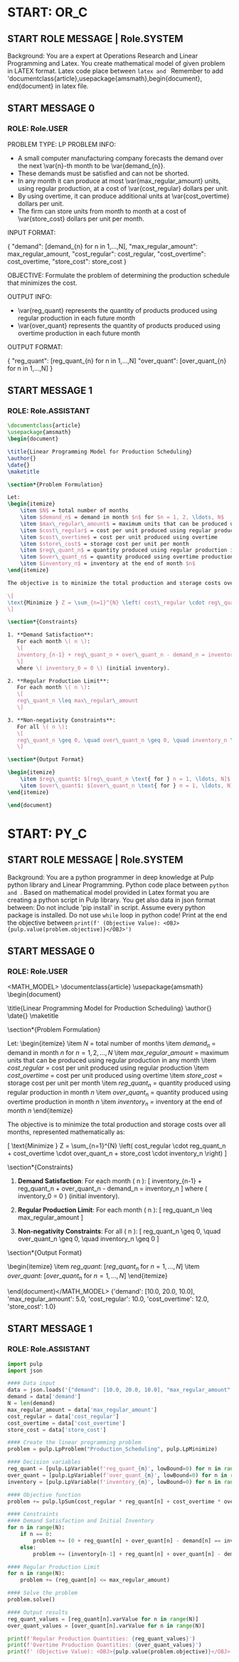 # START: OR_C 
## START ROLE MESSAGE | Role.SYSTEM 
Background: You are a expert at Operations Research and Linear Programming and Latex. You create mathematical model of given problem in LATEX format. Latex code place between ```latex and ``` Remember to add 'documentclass{article},usepackage{amsmath},begin{document}, end{document} in latex file. 
## START MESSAGE 0 
### ROLE: Role.USER
<DESCRIPTION>
PROBLEM TYPE: LP
PROBLEM INFO:

- A small computer manufacturing company forecasts the demand over the next \var{n}-th month to be \var{demand_{n}}.
- These demands must be satisfied and can not be shorted.
- In any month it can produce at most \var{max_regular_amount} units, using regular production, at a cost of \var{cost_regular} dollars per unit. 
- By using overtime, it can produce additional units at \var{cost_overtime} dollars per unit. 
- The firm can store units from month to month at a cost of \var{store_cost} dollars per unit per month. 

INPUT FORMAT:

{
	"demand": [demand_{n} for n in 1,...,N],
	"max_regular_amount": max_regular_amount,
	"cost_regular": cost_regular,
	"cost_overtime": cost_overtime,
	"store_cost": store_cost
}


OBJECTIVE: Formulate the problem of determining the production schedule that minimizes the cost.

OUTPUT INFO:

- \var{reg_quant} represents the quantity of products produced using regular production in each future month
- \var{over_quant} represents the quantity of products produced using overtime production in each future month

OUTPUT FORMAT:

{
	"reg_quant": [reg_quant_{n} for n in 1,...,N]
	"over_quant": [over_quant_{n} for n in 1,...,N]
}
</DESCRIPTION>


## START MESSAGE 1 
### ROLE: Role.ASSISTANT
```latex
\documentclass{article}
\usepackage{amsmath}
\begin{document}

\title{Linear Programming Model for Production Scheduling}
\author{}
\date{}
\maketitle

\section*{Problem Formulation}

Let:
\begin{itemize}
    \item $N$ = total number of months
    \item $demand_n$ = demand in month $n$ for $n = 1, 2, \ldots, N$
    \item $max\_regular\_amount$ = maximum units that can be produced using regular production in any month
    \item $cost\_regular$ = cost per unit produced using regular production
    \item $cost\_overtime$ = cost per unit produced using overtime
    \item $store\_cost$ = storage cost per unit per month
    \item $reg\_quant_n$ = quantity produced using regular production in month $n$
    \item $over\_quant_n$ = quantity produced using overtime production in month $n$
    \item $inventory_n$ = inventory at the end of month $n$
\end{itemize}

The objective is to minimize the total production and storage costs over all months, represented mathematically as:

\[
\text{Minimize } Z = \sum_{n=1}^{N} \left( cost\_regular \cdot reg\_quant_n + cost\_overtime \cdot over\_quant_n + store\_cost \cdot inventory_n \right)
\]

\section*{Constraints}

1. **Demand Satisfaction**:
   For each month \( n \):
   \[
   inventory_{n-1} + reg\_quant_n + over\_quant_n - demand_n = inventory_n
   \]
   where \( inventory_0 = 0 \) (initial inventory).

2. **Regular Production Limit**:
   For each month \( n \):
   \[
   reg\_quant_n \leq max\_regular\_amount
   \]

3. **Non-negativity Constraints**:
   For all \( n \):
   \[
   reg\_quant_n \geq 0, \quad over\_quant_n \geq 0, \quad inventory_n \geq 0
   \]

\section*{Output Format}

\begin{itemize}
    \item $reg\_quant$: $[reg\_quant_n \text{ for } n = 1, \ldots, N]$
    \item $over\_quant$: $[over\_quant_n \text{ for } n = 1, \ldots, N]$
\end{itemize}

\end{document}
```

# START: PY_C 
## START ROLE MESSAGE | Role.SYSTEM 
Background: You are a python programmer in deep knowledge at Pulp python library and Linear Programming. Python code place between ```python and ```. Based on mathematical model provided in Latex format you are creating a python script in Pulp library. You get also data in json format between: <DATA></DATA> Do not include 'pip install' in script. Assume every python package is installed. Do not use `while` loop in python code! Print at the end the objective between <OBJ></OBJ> `print(f' (Objective Value): <OBJ>{pulp.value(problem.objective)}</OBJ>')` 
## START MESSAGE 0 
### ROLE: Role.USER
<MATH_MODEL>
\documentclass{article}
\usepackage{amsmath}
\begin{document}

\title{Linear Programming Model for Production Scheduling}
\author{}
\date{}
\maketitle

\section*{Problem Formulation}

Let:
\begin{itemize}
    \item $N$ = total number of months
    \item $demand_n$ = demand in month $n$ for $n = 1, 2, \ldots, N$
    \item $max\_regular\_amount$ = maximum units that can be produced using regular production in any month
    \item $cost\_regular$ = cost per unit produced using regular production
    \item $cost\_overtime$ = cost per unit produced using overtime
    \item $store\_cost$ = storage cost per unit per month
    \item $reg\_quant_n$ = quantity produced using regular production in month $n$
    \item $over\_quant_n$ = quantity produced using overtime production in month $n$
    \item $inventory_n$ = inventory at the end of month $n$
\end{itemize}

The objective is to minimize the total production and storage costs over all months, represented mathematically as:

\[
\text{Minimize } Z = \sum_{n=1}^{N} \left( cost\_regular \cdot reg\_quant_n + cost\_overtime \cdot over\_quant_n + store\_cost \cdot inventory_n \right)
\]

\section*{Constraints}

1. **Demand Satisfaction**:
   For each month \( n \):
   \[
   inventory_{n-1} + reg\_quant_n + over\_quant_n - demand_n = inventory_n
   \]
   where \( inventory_0 = 0 \) (initial inventory).

2. **Regular Production Limit**:
   For each month \( n \):
   \[
   reg\_quant_n \leq max\_regular\_amount
   \]

3. **Non-negativity Constraints**:
   For all \( n \):
   \[
   reg\_quant_n \geq 0, \quad over\_quant_n \geq 0, \quad inventory_n \geq 0
   \]

\section*{Output Format}

\begin{itemize}
    \item $reg\_quant$: $[reg\_quant_n \text{ for } n = 1, \ldots, N]$
    \item $over\_quant$: $[over\_quant_n \text{ for } n = 1, \ldots, N]$
\end{itemize}

\end{document}</MATH_MODEL>
<DATA>
{'demand': [10.0, 20.0, 10.0], 'max_regular_amount': 5.0, 'cost_regular': 10.0, 'cost_overtime': 12.0, 'store_cost': 1.0}</DATA>


## START MESSAGE 1 
### ROLE: Role.ASSISTANT
```python
import pulp
import json

#### Data input
data = json.loads('{"demand": [10.0, 20.0, 10.0], "max_regular_amount": 5.0, "cost_regular": 10.0, "cost_overtime": 12.0, "store_cost": 1.0}')
demand = data['demand']
N = len(demand)
max_regular_amount = data['max_regular_amount']
cost_regular = data['cost_regular']
cost_overtime = data['cost_overtime']
store_cost = data['store_cost']

#### Create the linear programming problem
problem = pulp.LpProblem("Production_Scheduling", pulp.LpMinimize)

#### Decision variables
reg_quant = [pulp.LpVariable(f'reg_quant_{n}', lowBound=0) for n in range(N)]
over_quant = [pulp.LpVariable(f'over_quant_{n}', lowBound=0) for n in range(N)]
inventory = [pulp.LpVariable(f'inventory_{n}', lowBound=0) for n in range(N)]

#### Objective function
problem += pulp.lpSum(cost_regular * reg_quant[n] + cost_overtime * over_quant[n] + store_cost * inventory[n] for n in range(N))

#### Constraints
#### Demand Satisfaction and Initial Inventory
for n in range(N):
    if n == 0:
        problem += (0 + reg_quant[n] + over_quant[n] - demand[n] == inventory[n])
    else:
        problem += (inventory[n-1] + reg_quant[n] + over_quant[n] - demand[n] == inventory[n])

#### Regular Production Limit
for n in range(N):
    problem += (reg_quant[n] <= max_regular_amount)

#### Solve the problem
problem.solve()

#### Output results
reg_quant_values = [reg_quant[n].varValue for n in range(N)]
over_quant_values = [over_quant[n].varValue for n in range(N)]

print(f'Regular Production Quantities: {reg_quant_values}')
print(f'Overtime Production Quantities: {over_quant_values}')
print(f' (Objective Value): <OBJ>{pulp.value(problem.objective)}</OBJ>')
```

